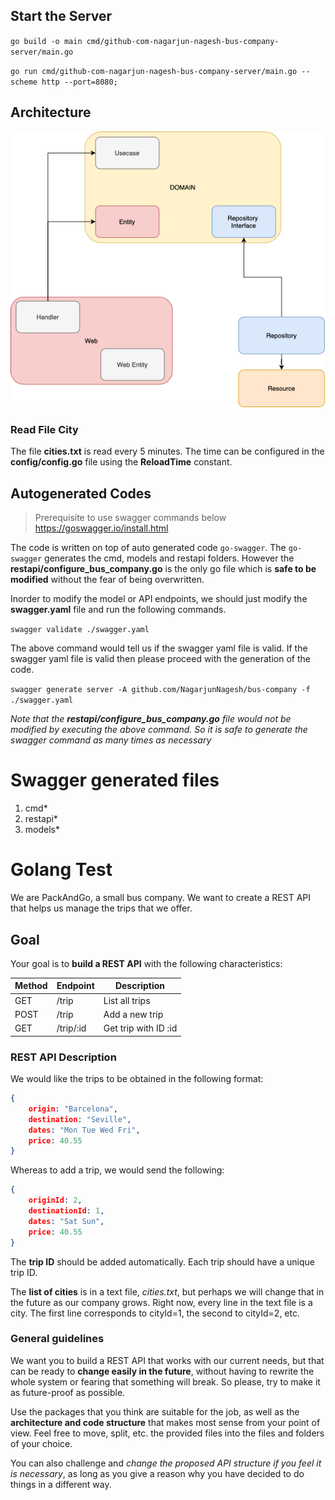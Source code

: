 ## Start the Server

`go build -o main cmd/github-com-nagarjun-nagesh-bus-company-server/main.go`

`go run cmd/github-com-nagarjun-nagesh-bus-company-server/main.go --scheme http --port=8080;`

## Architecture

![alt text](https://github.com/NagarjunNagesh/bus-company/blob/main/resources/readme/High%20Level%20Architecture.png)

### Read File City

The file **cities.txt** is read every 5 minutes. The time can be configured in the **config/config.go** file using the **ReloadTime** constant. 

## Autogenerated Codes

> Prerequisite to use swagger commands below
https://goswagger.io/install.html

The code is written on top of auto generated code `go-swagger`. The `go-swagger` generates the cmd, models and restapi folders. However the **restapi/configure_bus_company.go** is the only go file which is **safe to be modified** without the fear of being overwritten. 

Inorder to modify the model or API endpoints, we should just modify the **swagger.yaml** file and run the following commands.

`swagger validate ./swagger.yaml`

The above command would tell us if the swagger yaml file is valid. If the swagger yaml file is valid then please proceed with the generation of the code. 

`swagger generate server -A github.com/NagarjunNagesh/bus-company -f ./swagger.yaml`

*Note that the **restapi/configure_bus_company.go** file would not be modified by executing the above command. So it is safe to generate the swagger command as many times as necessary*

# Swagger generated files
1. cmd*
1. restapi*
1. models*

# Golang Test

We are PackAndGo, a small bus company. We want to create a REST API that helps us manage the trips that we offer.

## Goal

Your goal is to **build a REST API** with the following characteristics:

| Method | Endpoint  | Description          |
|--------|-----------|----------------------|
| GET    | /trip     | List all trips       |
| POST   | /trip     | Add a new trip       |
| GET    | /trip/:id | Get trip with ID :id |

### REST API Description

We would like the trips to be obtained in the following format:

```json
{
    origin: "Barcelona",
    destination: "Seville",
    dates: "Mon Tue Wed Fri",
    price: 40.55
}
```

Whereas to add a trip, we would send the following:

```json
{
    originId: 2,
    destinationId: 1,
    dates: "Sat Sun",
    price: 40.55
}
```

The **trip ID** should be added automatically. Each trip should have a unique trip ID.

The **list of cities** is in a text file, *cities.txt*, but perhaps we will change that in the future as our company grows. Right now, every line in the text file is a city. The first line corresponds to cityId=1, the second to cityId=2, etc.

### General guidelines

We want you to build a REST API that works with our current needs, but that can be ready to **change easily in the future**, without having to rewrite the whole system or fearing that something will break. So please, try to make it as future-proof as possible.

Use the packages that you think are suitable for the job, as well as the **architecture and code structure** that makes most sense from your point of view. Feel free to move, split, etc. the provided files into the files and folders of your choice.

You can also challenge and *change the proposed API structure if you feel it is necessary*, as long as you give a reason why you have decided to do things in a different way.